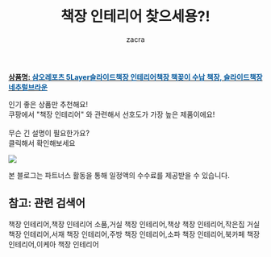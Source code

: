 ﻿---
layout: post
title:  "책장 인테리어 찾으세용?!"
author: zacra
categories: [ 아이템 ]
tags: [책장 인테리어,책장 인테리어 소품,거실 책장 인테리어,책상 책장 인테리어,작은집 거실 책장 인테리어,서재 책장 인테리어,주방 책장 인테리어,소파 책장 인테리어,북카페 책장 인테리어,이케아 책장 인테리어]
image: https://static.coupangcdn.com/image/vendor_inventory/images/2017/03/30/14/8/05eafc14-ed6a-4183-8400-259e221641aa.jpg 
description: "쿠팡에서 책장 인테리어 관련 상품으로 가장 고객 선호도가 높은 제품이랍니다."
rating: 4.5
---

<a href="https://link.coupang.com/re/AFFSDP?lptag=AF8407795&pageKey=18156942&itemId=73056640&vendorItemId=70154083254&traceid=V0-153-4395290a2d2ad359"><b>상품명: <font color='#01579B'>삼오레포츠 5Layer슬라이드책장 인테리어책장 책꽂이 수납 책장, 슬라이드책장 네추럴브라운</font></b></a>

인기 좋은 상품만 추천해요!<br/>
쿠팡에서 "책장 인테리어" 와 관련해서 선호도가 가장 높은 제품이에요!<br/><br/>
무슨 긴 설명이 필요한가요?  
클릭해서 확인해보세요


<a href="https://link.coupang.com/re/AFFSDP?lptag=AF8407795&pageKey=18156942&itemId=73056640&vendorItemId=70154083254&traceid=V0-153-4395290a2d2ad359"><img src="https://thumbnail7.coupangcdn.com/thumbnails/remote/q89/image/vendor_inventory/fa65/ac5bd8727c72efd4c5fccf1e233202010406d9f1cd3258805e2ab4e247ed.jpg"></a> 

본 블로그는 파트너스 활동을 통해 일정액의 수수료를 제공받을 수 있습니다.

## 참고: 관련 검색어    
책장 인테리어,책장 인테리어 소품,거실 책장 인테리어,책상 책장 인테리어,작은집 거실 책장 인테리어,서재 책장 인테리어,주방 책장 인테리어,소파 책장 인테리어,북카페 책장 인테리어,이케아 책장 인테리어